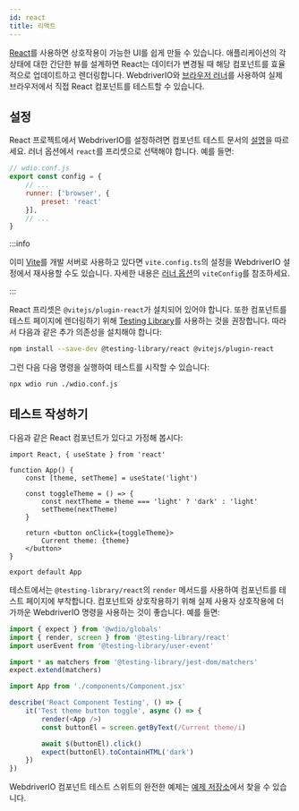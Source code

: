 ```yaml
---
id: react
title: 리액트
---
```


[React](https://reactjs.org/)를 사용하면 상호작용이 가능한 UI를 쉽게 만들 수 있습니다. 애플리케이션의 각 상태에 대한 간단한 뷰를 설계하면 React는 데이터가 변경될 때 해당 컴포넌트를 효율적으로 업데이트하고 렌더링합니다. WebdriverIO와 [브라우저 러너](/docs/runner#browser-runner)를 사용하여 실제 브라우저에서 직접 React 컴포넌트를 테스트할 수 있습니다.

## 설정

React 프로젝트에서 WebdriverIO를 설정하려면 컴포넌트 테스트 문서의 [설명](/docs/component-testing#set-up)을 따르세요. 러너 옵션에서 `react`를 프리셋으로 선택해야 합니다. 예를 들면:

```js
// wdio.conf.js
export const config = {
    // ...
    runner: ['browser', {
        preset: 'react'
    }],
    // ...
}
```

:::info

이미 [Vite](https://vitejs.dev/)를 개발 서버로 사용하고 있다면 `vite.config.ts`의 설정을 WebdriverIO 설정에서 재사용할 수도 있습니다. 자세한 내용은 [러너 옵션](/docs/runner#runner-options)의 `viteConfig`를 참조하세요.

:::

React 프리셋은 `@vitejs/plugin-react`가 설치되어 있어야 합니다. 또한 컴포넌트를 테스트 페이지에 렌더링하기 위해 [Testing Library](https://testing-library.com/)를 사용하는 것을 권장합니다. 따라서 다음과 같은 추가 의존성을 설치해야 합니다:

```sh npm2yarn
npm install --save-dev @testing-library/react @vitejs/plugin-react
```

그런 다음 다음 명령을 실행하여 테스트를 시작할 수 있습니다:

```sh
npx wdio run ./wdio.conf.js
```

## 테스트 작성하기

다음과 같은 React 컴포넌트가 있다고 가정해 봅시다:

```tsx title="./components/Component.jsx"
import React, { useState } from 'react'

function App() {
    const [theme, setTheme] = useState('light')

    const toggleTheme = () => {
        const nextTheme = theme === 'light' ? 'dark' : 'light'
        setTheme(nextTheme)
    }

    return <button onClick={toggleTheme}>
        Current theme: {theme}
    </button>
}

export default App
```

테스트에서는 `@testing-library/react`의 `render` 메서드를 사용하여 컴포넌트를 테스트 페이지에 부착합니다. 컴포넌트와 상호작용하기 위해 실제 사용자 상호작용에 더 가까운 WebdriverIO 명령을 사용하는 것이 좋습니다. 예를 들면:

```ts title="app.test.tsx"
import { expect } from '@wdio/globals'
import { render, screen } from '@testing-library/react'
import userEvent from '@testing-library/user-event'

import * as matchers from '@testing-library/jest-dom/matchers'
expect.extend(matchers)

import App from './components/Component.jsx'

describe('React Component Testing', () => {
    it('Test theme button toggle', async () => {
        render(<App />)
        const buttonEl = screen.getByText(/Current theme/i)

        await $(buttonEl).click()
        expect(buttonEl).toContainHTML('dark')
    })
})
```

WebdriverIO 컴포넌트 테스트 스위트의 완전한 예제는 [예제 저장소](https://github.com/webdriverio/component-testing-examples/tree/main/react-typescript-vite)에서 찾을 수 있습니다.